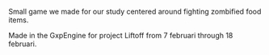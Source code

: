 Small game we made for our study centered around fighting zombified food items.

Made in the GxpEngine for project Liftoff from 7 februari through 18 februari. 
